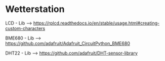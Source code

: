 # Wetterstation

LCD - Lib --> https://rplcd.readthedocs.io/en/stable/usage.html#creating-custom-characters

BME680 - Lib --> https://github.com/adafruit/Adafruit_CircuitPython_BME680

DHT22 - Lib --> https://github.com/adafruit/DHT-sensor-library
